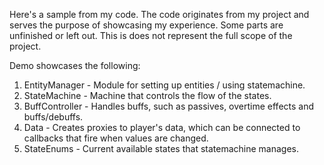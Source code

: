 Here's a sample from my code. The code originates from my project and serves the purpose of showcasing my experience. Some parts are unfinished or left out. This is does not represent the full scope of the project.

Demo showcases the following:
1. EntityManager - Module for setting up entities / using statemachine.
2. StateMachine - Machine that controls the flow of the states.
3. BuffController - Handles buffs, such as passives, overtime effects and buffs/debuffs.
4. Data - Creates proxies to player's data, which can be connected to callbacks that fire when values are changed.
5. StateEnums - Current available states that statemachine manages.
